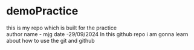 # demoPractice
this is my repo which is built for the practice
<br>
author name - mjg
date -29/09/2024 
In this github repo i am gonna learn about how to use the git and github  
